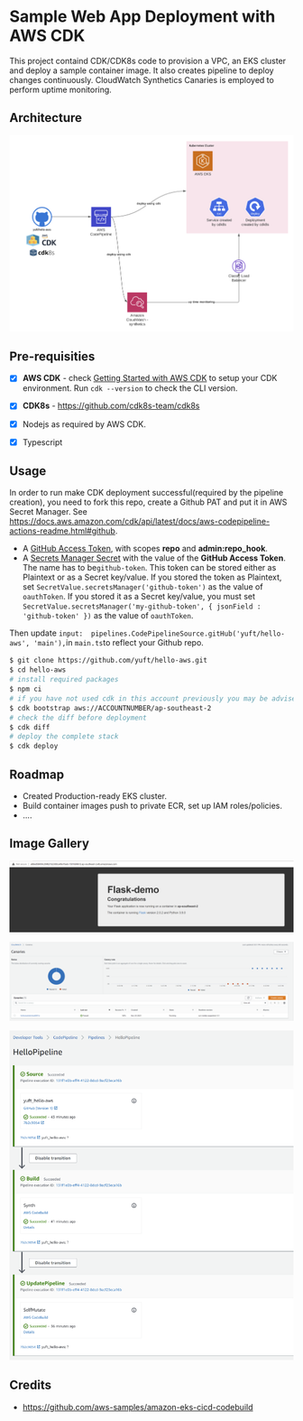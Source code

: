 # Sample Web App Deployment with AWS CDK

This project containd CDK/CDK8s code to provision a VPC, an EKS cluster and deploy a sample container image. It also creates pipeline to deploy changes continuously. CloudWatch Synthetics Canaries is employed to perform uptime monitoring.

## Architecture

![](images/architecture.png)

## Pre-requisities
- [x] **AWS CDK** - check [Getting Started with AWS CDK](https://docs.aws.amazon.com/cdk/latest/guide/getting_started.html) to setup your CDK environment. Run `cdk --version` to check the CLI version.
- [x] **CDK8s** - https://github.com/cdk8s-team/cdk8s
- [x] Nodejs as required by AWS CDK.
- [x] Typescript


## Usage

In order to run make CDK deployment successful(required by the pipeline creation), you need to fork this repo, create a Github PAT and put it in AWS Secret Manager.  See https://docs.aws.amazon.com/cdk/api/latest/docs/aws-codepipeline-actions-readme.html#github.

-   A  [GitHub Access Token](https://help.github.com/en/github/authenticating-to-github/creating-a-personal-access-token-for-the-command-line), with scopes  **repo**  and  **admin:repo_hook**.
-   A  [Secrets Manager Secret](https://docs.aws.amazon.com/secretsmanager/latest/userguide/manage_create-basic-secret.html)  with the value of the  **GitHub Access Token**. The name has to be`github-token`. This token can be stored either as Plaintext or as a Secret key/value. If you stored the token as Plaintext, set  `SecretValue.secretsManager('github-token')`  as the value of  `oauthToken`. If you stored it as a Secret key/value, you must set  `SecretValue.secretsManager('my-github-token', { jsonField : 'github-token' })`  as the value of  `oauthToken`.

Then update `input:  pipelines.CodePipelineSource.gitHub('yuft/hello-aws', 'main'),`in  `main.ts`to reflect your Github repo.

```bash
$ git clone https://github.com/yuft/hello-aws.git
$ cd hello-aws
# install required packages
$ npm ci
# if you have not used cdk in this account previously you may be advised to create the necessary resources in the account
$ cdk bootstrap aws://ACCOUNTNUMBER/ap-southeast-2
# check the diff before deployment
$ cdk diff
# deploy the complete stack
$ cdk deploy
```

## Roadmap

 - Created Production-ready EKS cluster.
 - Build container images push to private ECR, set up IAM roles/policies.
 - ....

## Image Gallery

![](images/web.png)

![](images/synthetics.png)

![](images/pipeline.png)


## Credits
- https://github.com/aws-samples/amazon-eks-cicd-codebuild
